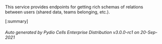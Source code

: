 






This service provides endpoints for getting rich schemas of relations between users (shared data, teams belonging, etc.).

[:summary]

###### Auto generated by Pydio Cells Enterprise Distribution v3.0.0-rc1 on 20-Sep-2021
